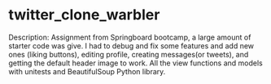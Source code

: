 # twitter_clone_warbler
Description:
Assignment from Springboard bootcamp, a large amount of starter code was give. I had to debug and fix some features and add new ones (liking buttons), editing profile, creating messages(or tweets), and getting the default header image to work. All the view functions and models with unitests and BeautifulSoup Python library.